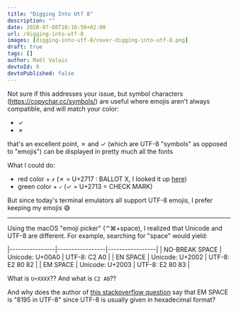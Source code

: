 ```yaml
---
title: "Digging Into Utf 8"
description: ""
date: 2020-07-08T10:16:58+02:00
url: /digging-into-utf-8
images: [digging-into-utf-8/cover-digging-into-utf-8.png]
draft: true
tags: []
author: Maël Valais
devtoId: 0
devtoPublished: false
---
```


Not sure if this addresses your issue, but symbol characters (https://copychar.cc/symbols/) are useful where emojis aren't always compatible, and will match your color:

- ✓
- ✗

that's an excellent point, ✗ and ✓ (which are UTF-8 "symbols" as opposed to "emojis") can be displayed in pretty much all the fonts

What I could do:

- red color + `✗` (✗ = U+2717 : BALLOT X, I looked it up [here](https://www.babelstone.co.uk/Unicode/whatisit.html))
- green color + `✓` (✓ = U+2713 = CHECK MARK)

But since today's terminal emulators all support UTF-8 emojis, I prefer keeping my emojis 😅

---

Using the macOS "emoji picker" (⌃⌘+space), I realized that Unicode and UTF-8 are different. For example, searching for "space" would yield:

|----------------|-----------------|-----------------| | NO-BREAK SPACE | Unicode: U+00A0 | UTF-8: C2 A0 | | EN SPACE | Unicode: U+2002 | UTF-8: E2 80 82 | | EM SPACE | Unicode: U+2003 | UTF-8: E2 80 83 |

What is `U+XXXX`?? And what is `C2 A0`??

And why does the author of [this stackoverflow question][em-space] say that EM SPACE is "8195 in UTF-8" since UTF-8 is usually given in hexadecimal format?

[em-space]: https://stackoverflow.com/a/58532995/3808537
